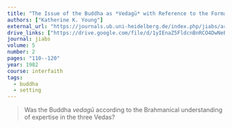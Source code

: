 ```yaml
---
title: "The Issue of the Buddha as *Vedagū* with Reference to the Formation of the Dhamma and the Dialectic with the Brahmins"
authors: ["Katherine K. Young"]
external_url: "https://journals.ub.uni-heidelberg.de/index.php/jiabs/article/view/8581/2488/8389"
drive_links: ["https://drive.google.com/file/d/1yIEnaZ5FldcnBnRCO4DwNeEoDYeAg_ba/view?usp=drivesdk"]
journal: jiabs
volume: 5
number: 2
pages: "110--120"
year: 1982
course: interfaith
tags:
  - buddha
  - setting
---
```


> Was the Buddha *vedagū* according to the Brahmanical understanding of expertise in the three Vedas?
